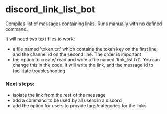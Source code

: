 # discord_link_list_bot
Compiles list of messages containing links. Runs manually with no defined command.

It will need two text files to work:
- a file named 'token.txt' which contains the token key on the first line, and the channel id on the second line. The order is important
- the option to create/ read and write a file named 'link_list.txt'. You can change this in the code. It will write the link, and the message id to facilitate troubleshooting

### Next steps:
- isolate the link from the rest of the message
- add a command to be used by all users in a discord
- add the option for users to provide tags/categories for the links
